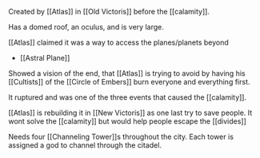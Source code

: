 Created by [[Atlas]] in [[Old Victoris]] before the [[calamity]].

Has a domed roof, an oculus, and is very large.

[[Atlas]] claimed it was a way to access the planes/planets beyond 
- [[Astral Plane]]

Showed a vision of the end, that [[Atlas]] is trying to avoid by having his [[Cultists]] of the [[Circle of Embers]] burn everyone and everything first.

It ruptured and was one of the three events that caused the [[calamity]]. 

[[Atlas]] is rebuilding it in [[New Victoris]] as one last try to save people. It wont solve the [[calamity]] but would help people escape the [[divides]]

Needs four [[Channeling Tower]]s throughout the city. Each tower is assigned a god to channel through the citadel. 